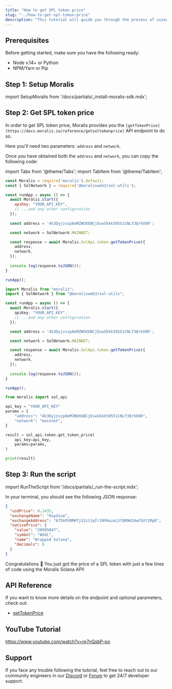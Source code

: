 ```yaml
---
title: "How to get SPL token price"
slug: "../how-to-get-spl-token-price"
description: "This tutorial will guide you through the process of using the Moralis API to get the price of a SPL token."
---
```

## Prerequisites

Before getting started, make sure you have the following ready:

- Node v.14+ or Python
- NPM/Yarn or Pip

## Step 1: Setup Moralis

import SetupMoralis from '/docs/partials/_install-moralis-sdk.mdx';

<SetupMoralis node="moralis" python="moralis" />



## Step 2: Get SPL token price

In order to get SPL token price, Moralis provides you the `[getTokenPrice](https://docs.moralis.io/reference/getsoltokenprice)` API endpoint to do so.

Here you'll need two parameters: `address` and `network`.

Once you have obtained both the `address` and `network`, you can copy the following code:

import Tabs from '@theme/Tabs';
import TabItem from '@theme/TabItem';

<Tabs groupId="programming-language">
  <TabItem value="javascript" label="index.js (JavaScript)" default>

```javascript index.js
const Moralis = require('moralis').default;
const { SolNetwork } = require('@moralisweb3/sol-utils');

const runApp = async () => {
  await Moralis.start({
    apiKey: "YOUR_API_KEY",
    // ...and any other configuration
  });
  
  const address = '4k3Dyjzvzp8eMZWUXbBCjEvwSkkk59S5iCNLY3QrkX6R';

  const network = SolNetwork.MAINNET;

  const response = await Moralis.SolApi.token.getTokenPrice({
    address,
    network,
  });
  
  console.log(response.toJSON());
}

runApp();
```

</TabItem>
<TabItem value="typescript" label="index.ts (TypeScript)">

```typescript index.ts
import Moralis from "moralis";
import { SolNetwork } from "@moralisweb3/sol-utils";

const runApp = async () => {
  await Moralis.start({
    apiKey: "YOUR_API_KEY",
    // ...and any other configuration
  });

  const address = '4k3Dyjzvzp8eMZWUXbBCjEvwSkkk59S5iCNLY3QrkX6R';

  const network = SolNetwork.MAINNET;

  const response = await Moralis.SolApi.token.getTokenPrice({
    address,
    network,
  });
  
  console.log(response.toJSON());
}

runApp();
```

</TabItem>
<TabItem value="python" label="index.py (Python)">

```python index.py
from moralis import sol_api

api_key = "YOUR_API_KEY"
params = {
    "address": "4k3Dyjzvzp8eMZWUXbBCjEvwSkkk59S5iCNLY3QrkX6R", 
    "network": "mainnet", 
}

result = sol_api.token.get_token_price(
    api_key=api_key,
    params=params,
)

print(result)
```

</TabItem>
</Tabs>



## Step 3: Run the script

import RunTheScript from '/docs/partials/_run-the-script.mdx';

<RunTheScript />

In your terminal, you should see the following JSON response:

```json
{
  "usdPrice": 0.2435,
  "exchangeName": "Raydium",
  "exchangeAddress": "675kPX9MHTjS2zt1qfr1NYHuzeLXfQM9H24wFSUt1Mp8",
  "nativePrice": {
    "value": "20995847",
    "symbol": "WSOL",
    "name": "Wrapped Solana",
    "decimals": 9
  }
}
```

Congratulations 🥳 You just got the price of a SPL token with just a few lines of code using the Moralis Solana API!

## API Reference

If you want to know more details on the endpoint and optional parameters, check out:

- [getTokenPrice](https://docs.moralis.io/reference/getsoltokenprice)

## YouTube Tutorial

https://www.youtube.com/watch?v=re7nQsbP-po

## Support

If you face any trouble following the tutorial, feel free to reach out to our community engineers in our [Discord](https://moralis.io/discord) or [Forum](https://forum.moralis.io) to get 24/7 developer support.